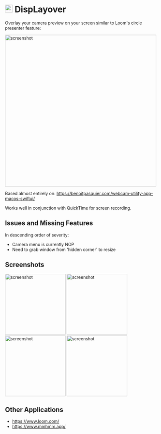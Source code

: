# <img width="25" alt="logo" src="https://github.com/sordina/camoverlay/assets/92299/6b1faf42-6c51-4f57-9171-b1d0ba9f4774"> DispLayover 

Overlay your camera preview on your screen similar to Loom's circle presenter feature:

<img width="500" alt="screenshot" src="https://github.com/sordina/displayover/assets/92299/4f899abe-a273-422c-bd08-af741db3562b">

<br>

Based almost entirely on: https://benoitpasquier.com/webcam-utility-app-macos-swiftui/

Works well in conjunction with QuickTime for screen recording.


## Issues and Missing Features

In descending order of severity:

* Camera menu is currently NOP
* Need to grab window from 'hidden corner' to resize

## Screenshots


<img width="200" alt="screenshot" src="https://github.com/sordina/displayover/assets/92299/5cbd7a7e-72d0-43c6-b271-99307334b1ec">
<img width="200" alt="screenshot" src="https://github.com/sordina/displayover/assets/92299/b2fe52cc-b40b-4244-8d96-5351b3a3dc43">
<img width="200" alt="screenshot" src="https://github.com/sordina/displayover/assets/92299/76337d8e-6155-47a1-a29d-fd1a3bd53d6b">
<img width="200" alt="screenshot" src="https://github.com/sordina/displayover/assets/92299/a70caa20-6300-4e9c-9ab0-305cb81dd78c">


## Other Applications

* https://www.loom.com/
* https://www.mmhmm.app/
